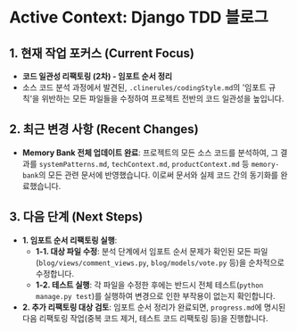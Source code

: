 # Active Context: Django TDD 블로그

## 1. 현재 작업 포커스 (Current Focus)

- **코드 일관성 리팩토링 (2차) - 임포트 순서 정리**
- 소스 코드 분석 과정에서 발견된, `.clinerules/codingStyle.md`의 '임포트 규칙'을 위반하는 모든 파일들을 수정하여 프로젝트 전반의 코드 일관성을 높입니다.

## 2. 최근 변경 사항 (Recent Changes)

- **Memory Bank 전체 업데이트 완료**: 프로젝트의 모든 소스 코드를 분석하여, 그 결과를 `systemPatterns.md`, `techContext.md`, `productContext.md` 등 `memory-bank`의 모든 관련 문서에 반영했습니다. 이로써 문서와 실제 코드 간의 동기화를 완료했습니다.

## 3. 다음 단계 (Next Steps)

- **1. 임포트 순서 리팩토링 실행**:
    - **1-1. 대상 파일 수정**: 분석 단계에서 임포트 순서 문제가 확인된 모든 파일(`blog/views/comment_views.py`, `blog/models/vote.py` 등)을 순차적으로 수정합니다.
    - **1-2. 테스트 실행**: 각 파일을 수정한 후에는 반드시 전체 테스트(`python manage.py test`)를 실행하여 변경으로 인한 부작용이 없는지 확인합니다.
- **2. 추가 리팩토링 대상 검토**: 임포트 순서 정리가 완료되면, `progress.md`에 명시된 다음 리팩토링 작업(중복 코드 제거, 테스트 코드 리팩토링 등)을 진행합니다.
